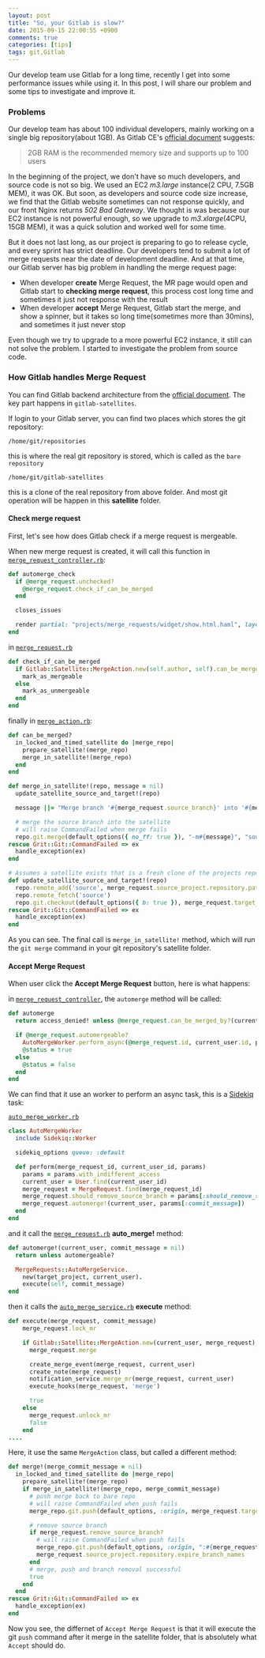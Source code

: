 ```yaml
---
layout: post
title: "So, your Gitlab is slow?"
date: 2015-09-15 22:00:55 +0900
comments: true
categories: [tips]
tags: git,Gitlab
---
```


Our develop team use Gitlab for a long time, recently I get into some performance issues while using it. In this post, I will share our problem and some tips to investigate and improve it.

### Problems

Our develop team has about 100 individual developers, mainly working on a single big repository(about 1GB). As Gitlab CE's [official document](http://doc.gitlab.com/ce/install/requirements.html#cpu) suggests:

> 2GB RAM is the recommended memory size and supports up to 100 users

In the beginning of the project, we don't have so much developers, and source code is not so big. We used an EC2 _m3.large_ instance(2 CPU, 7.5GB MEM), it was OK. But soon, as developers and source code size increase, we find that the Gitlab website sometimes can not response quickly, and our front Nginx returns _502 Bad Gateway_. We thought is was because our EC2 instance is not powerful enough, so we upgrade to _m3.xlarge_(4CPU, 15GB MEM), it was a quick solution and worked well for some time.

But it does not last long, as our project is preparing to go to release cycle, and every sprint has strict deadline. Our developers tend to submit a lot of merge requests near the date of development deadline. And at that time, our Gitlab server has big problem in handling the merge request page:

- When developer **create** Merge Request, the MR page would open and Gitlab start to **checking merge request**, this process cost long time and sometimes it just not response with the result
- When developer **accept** Merge Request, Gitlab start the merge, and show a spinner, but it takes so long time(sometimes more than 30mins), and sometimes it just never stop

Even though we try to upgrade to a more powerful EC2 instance, it still can not solve the problem. I started to investigate the problem from source code.

### How Gitlab handles Merge Request

You can find Gitlab backend architecture from the [official document](http://doc.gitlab.com/ce/development/architecture.html#system-layout). The key part happens in `gitlab-satellites`.

If login to your Gitlab server, you can find two places which stores the git repository:

`/home/git/repositories`

this is where the real git repository is stored, which is called as the `bare repository`

`/home/git/gitlab-satellites`

this is a clone of the real repository from above folder. And most git operation will be happen in this **satellite** folder.

#### Check merge request
First, let's see how does Gitlab check if a merge request is mergeable.

When new merge request is created, it will call this function in [`merge_request_controller.rb`](https://gitlab.com/gitlab-org/gitlab-ce/blob/d321305c00f934db9becac1aa9726c3e9b400df5/app/controllers/projects/merge_requests_controller.rb#L140):

````ruby
def automerge_check
  if @merge_request.unchecked?
    @merge_request.check_if_can_be_merged
  end

  closes_issues

  render partial: "projects/merge_requests/widget/show.html.haml", layout: false
end
````

in [`merge_request.rb`](https://gitlab.com/gitlab-org/gitlab-ce/blob/d321305c00f934db9becac1aa9726c3e9b400df5/app/models/merge_request.rb#L207)

````ruby
def check_if_can_be_merged
  if Gitlab::Satellite::MergeAction.new(self.author, self).can_be_merged?
    mark_as_mergeable
  else
    mark_as_unmergeable
  end
end
````

finally in [`merge_action.rb`](https://gitlab.com/gitlab-org/gitlab-ce/blob/d321305c00f934db9becac1aa9726c3e9b400df5/lib/gitlab/satellite/merge_action.rb#L13):

````ruby
def can_be_merged?
  in_locked_and_timed_satellite do |merge_repo|
    prepare_satellite!(merge_repo)
    merge_in_satellite!(merge_repo)
  end
end

def merge_in_satellite!(repo, message = nil)
  update_satellite_source_and_target!(repo)

  message ||= "Merge branch '#{merge_request.source_branch}' into '#{merge_request.target_branch}'"

  # merge the source branch into the satellite
  # will raise CommandFailed when merge fails
  repo.git.merge(default_options({ no_ff: true }), "-m#{message}", "source/#{merge_request.source_branch}")
rescue Grit::Git::CommandFailed => ex
  handle_exception(ex)
end

# Assumes a satellite exists that is a fresh clone of the projects repo, prepares satellite for merges, diffs etc
def update_satellite_source_and_target!(repo)
  repo.remote_add('source', merge_request.source_project.repository.path_to_repo)
  repo.remote_fetch('source')
  repo.git.checkout(default_options({ b: true }), merge_request.target_branch, "origin/#{merge_request.target_branch}")
rescue Grit::Git::CommandFailed => ex
  handle_exception(ex)
end
````

As you can see. The final call is `merge_in_satellite!` method, which will run the `git merge` command in your git repository's satellite folder.

#### Accept Merge Request
When user click the **Accept Merge Request** button, here is what happens:

in [`merge_request_controller`](https://gitlab.com/gitlab-org/gitlab-ce/blob/d321305c00f934db9becac1aa9726c3e9b400df5/app/controllers/projects/merge_requests_controller.rb#L150), the `automerge` method will be called:

````ruby
def automerge
  return access_denied! unless @merge_request.can_be_merged_by?(current_user)

  if @merge_request.automergeable?
    AutoMergeWorker.perform_async(@merge_request.id, current_user.id, params)
    @status = true
  else
    @status = false
  end
end
````

We can find that it use an worker to perform an async task, this is a [Sidekiq](http://sidekiq.org/) task:

[`auto_merge_worker.rb`](https://gitlab.com/gitlab-org/gitlab-ce/blob/d321305c00f934db9becac1aa9726c3e9b400df5/app/workers/auto_merge_worker.rb#L6)
````ruby
class AutoMergeWorker
  include Sidekiq::Worker

  sidekiq_options queue: :default

  def perform(merge_request_id, current_user_id, params)
    params = params.with_indifferent_access
    current_user = User.find(current_user_id)
    merge_request = MergeRequest.find(merge_request_id)
    merge_request.should_remove_source_branch = params[:should_remove_source_branch]
    merge_request.automerge!(current_user, params[:commit_message])
  end
end
````

and it call the [`merge_request.rb`](https://gitlab.com/gitlab-org/gitlab-ce/blob/d321305c00f934db9becac1aa9726c3e9b400df5/app/models/merge_request.rb#L223) **auto_merge!** method:

````ruby
def automerge!(current_user, commit_message = nil)
  return unless automergeable?

  MergeRequests::AutoMergeService.
    new(target_project, current_user).
    execute(self, commit_message)
end
````

then it calls the [`auto_merge_service.rb`](https://gitlab.com/gitlab-org/gitlab-ce/blob/d321305c00f934db9becac1aa9726c3e9b400df5/app/services/merge_requests/auto_merge_service.rb#L8) **execute** method:

````ruby
def execute(merge_request, commit_message)
    merge_request.lock_mr

    if Gitlab::Satellite::MergeAction.new(current_user, merge_request).merge!(commit_message)
      merge_request.merge

      create_merge_event(merge_request, current_user)
      create_note(merge_request)
      notification_service.merge_mr(merge_request, current_user)
      execute_hooks(merge_request, 'merge')

      true
    else
      merge_request.unlock_mr
      false
    end
....
````

Here, it use the same `MergeAction` class, but called a different method:

````ruby
def merge!(merge_commit_message = nil)
  in_locked_and_timed_satellite do |merge_repo|
    prepare_satellite!(merge_repo)
    if merge_in_satellite!(merge_repo, merge_commit_message)
      # push merge back to bare repo
      # will raise CommandFailed when push fails
      merge_repo.git.push(default_options, :origin, merge_request.target_branch)

      # remove source branch
      if merge_request.remove_source_branch?
        # will raise CommandFailed when push fails
        merge_repo.git.push(default_options, :origin, ":#{merge_request.source_branch}")
        merge_request.source_project.repository.expire_branch_names
      end
      # merge, push and branch removal successful
      true
    end
  end
rescue Grit::Git::CommandFailed => ex
  handle_exception(ex)
end
````

Now you see, the differnet of `Accept Merge Request` is that it will execute the git `push` command after it merge in the satellite folder, that is absolutely what `Accept` should do.

